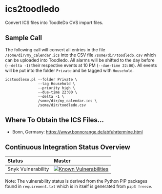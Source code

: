 # ics2toodledo
Convert ICS files into ToodleDo CVS import files.

## Sample Call

The following call will convert all entries in the file `/some/dir/my_calendar.ics` into the CSV file
`/some/dir/toodledo.csv` which can be uploaded into Toodledo. All alarms will be shifted to the day before
(`--delta -1`) their respective events at 10 PM (`--due-time 22:00`). All events will be put into the folder `Private`
and be tagged with `Household`.

    icstoodleso.pl --folder Private \
                   --tag Household \
                   --priority high \
                   --due-time 22:00 \
                   --delta -1 \
                   /some/dir/my_calendar.ics \
                   /some/dir/toodledo.csv
                   

## Where To Obtain the ICS Files...

* Bonn, Germany:  https://www.bonnorange.de/abfuhrtermine.html

## Continuous Integration Status Overview

| Status | Master | 
|:------ |:------ |
| Snyk Vulnerability | <a href="https://snyk.io/test/github/marcus67/ics2toodledo?targetFile=requirements.txt"><img src="https://snyk.io/test/github/marcus67/ics2toodledo/badge.svg?targetFile=requirements.txt" alt="Known Vulnerabilities" data-canonical-src="https://snyk.io/test/github/marcus67/little_brother?targetFile=requirements.txt" style="max-width:100%;"></a>

Note: The vulnerability status is derived from the Python PIP packages found in `requirement.txt` which is in itself
is generated from `pip3 freeze`.
